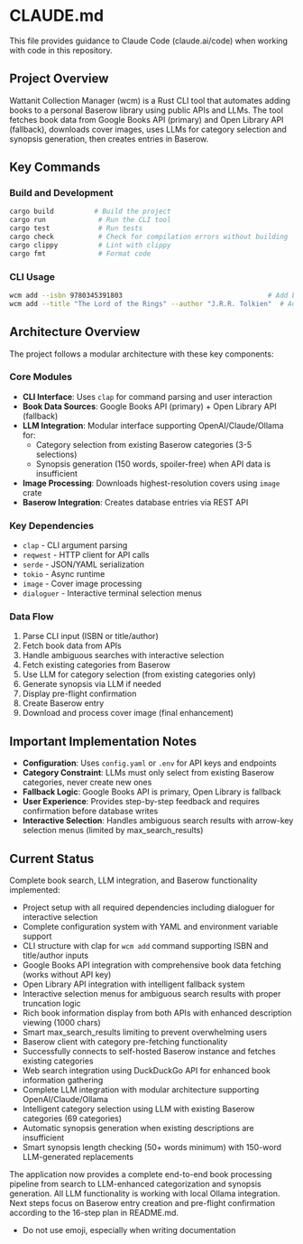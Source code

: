 # CLAUDE.md

This file provides guidance to Claude Code (claude.ai/code) when working with code in this repository.

## Project Overview

Wattanit Collection Manager (wcm) is a Rust CLI tool that automates adding books to a personal Baserow library using public APIs and LLMs. The tool fetches book data from Google Books API (primary) and Open Library API (fallback), downloads cover images, uses LLMs for category selection and synopsis generation, then creates entries in Baserow.

## Key Commands

### Build and Development
```bash
cargo build          # Build the project
cargo run             # Run the CLI tool
cargo test            # Run tests
cargo check           # Check for compilation errors without building
cargo clippy          # Lint with clippy
cargo fmt             # Format code
```

### CLI Usage
```bash
wcm add --isbn 9780345391803                                    # Add book by ISBN
wcm add --title "The Lord of the Rings" --author "J.R.R. Tolkien"  # Add book by title/author
```

## Architecture Overview

The project follows a modular architecture with these key components:

### Core Modules
- **CLI Interface**: Uses `clap` for command parsing and user interaction
- **Book Data Sources**: Google Books API (primary) + Open Library API (fallback)
- **LLM Integration**: Modular interface supporting OpenAI/Claude/Ollama for:
  - Category selection from existing Baserow categories (3-5 selections)
  - Synopsis generation (150 words, spoiler-free) when API data is insufficient
- **Image Processing**: Downloads highest-resolution covers using `image` crate
- **Baserow Integration**: Creates database entries via REST API

### Key Dependencies
- `clap` - CLI argument parsing
- `reqwest` - HTTP client for API calls
- `serde` - JSON/YAML serialization
- `tokio` - Async runtime
- `image` - Cover image processing
- `dialoguer` - Interactive terminal selection menus

### Data Flow
1. Parse CLI input (ISBN or title/author)
2. Fetch book data from APIs
3. Handle ambiguous searches with interactive selection
4. Fetch existing categories from Baserow
5. Use LLM for category selection (from existing categories only)
6. Generate synopsis via LLM if needed
7. Display pre-flight confirmation
8. Create Baserow entry
9. Download and process cover image (final enhancement)

## Important Implementation Notes

- **Configuration**: Uses `config.yaml` or `.env` for API keys and endpoints
- **Category Constraint**: LLMs must only select from existing Baserow categories, never create new ones
- **Fallback Logic**: Google Books API is primary, Open Library is fallback
- **User Experience**: Provides step-by-step feedback and requires confirmation before database writes
- **Interactive Selection**: Handles ambiguous search results with arrow-key selection menus (limited by max_search_results)

## Current Status

Complete book search, LLM integration, and Baserow functionality implemented:
- Project setup with all required dependencies including dialoguer for interactive selection
- Complete configuration system with YAML and environment variable support
- CLI structure with clap for `wcm add` command supporting ISBN and title/author inputs
- Google Books API integration with comprehensive book data fetching (works without API key)
- Open Library API integration with intelligent fallback system
- Interactive selection menus for ambiguous search results with proper truncation logic
- Rich book information display from both APIs with enhanced description viewing (1000 chars)
- Smart max_search_results limiting to prevent overwhelming users
- Baserow client with category pre-fetching functionality
- Successfully connects to self-hosted Baserow instance and fetches existing categories
- Web search integration using DuckDuckGo API for enhanced book information gathering
- Complete LLM integration with modular architecture supporting OpenAI/Claude/Ollama
- Intelligent category selection using LLM with existing Baserow categories (69 categories)
- Automatic synopsis generation when existing descriptions are insufficient
- Smart synopsis length checking (50+ words minimum) with 150-word LLM-generated replacements

The application now provides a complete end-to-end book processing pipeline from search to LLM-enhanced categorization and synopsis generation. All LLM functionality is working with local Ollama integration. Next steps focus on Baserow entry creation and pre-flight confirmation according to the 16-step plan in README.md.
- Do not use emoji, especially when writing documentation